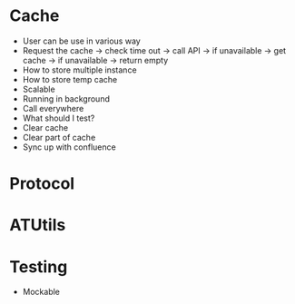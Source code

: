 # Cache
- User can be use in various way
- Request the cache -> check time out -> call API -> if unavailable -> get cache -> if unavailable -> return empty
- How to store multiple instance
- How to store temp cache
- Scalable
- Running in background
- Call everywhere
- What should I test?
- Clear cache
- Clear part of cache
- Sync up with confluence

# Protocol


# ATUtils

# Testing
- Mockable
